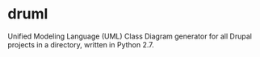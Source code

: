 # druml
Unified Modeling Language (UML) Class Diagram generator for all Drupal projects
in a directory, written in Python 2.7.
